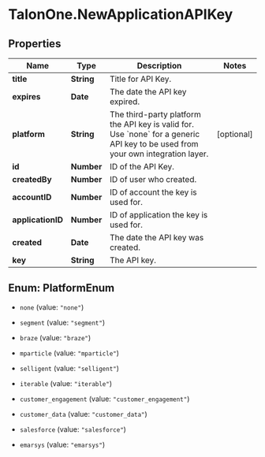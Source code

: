 # TalonOne.NewApplicationAPIKey

## Properties

Name | Type | Description | Notes
------------ | ------------- | ------------- | -------------
**title** | **String** | Title for API Key. | 
**expires** | **Date** | The date the API key expired. | 
**platform** | **String** | The third-party platform the API key is valid for. Use &#x60;none&#x60; for a generic API key to be used from your own integration layer.  | [optional] 
**id** | **Number** | ID of the API Key. | 
**createdBy** | **Number** | ID of user who created. | 
**accountID** | **Number** | ID of account the key is used for. | 
**applicationID** | **Number** | ID of application the key is used for. | 
**created** | **Date** | The date the API key was created. | 
**key** | **String** | The API key. | 



## Enum: PlatformEnum


* `none` (value: `"none"`)

* `segment` (value: `"segment"`)

* `braze` (value: `"braze"`)

* `mparticle` (value: `"mparticle"`)

* `selligent` (value: `"selligent"`)

* `iterable` (value: `"iterable"`)

* `customer_engagement` (value: `"customer_engagement"`)

* `customer_data` (value: `"customer_data"`)

* `salesforce` (value: `"salesforce"`)

* `emarsys` (value: `"emarsys"`)





